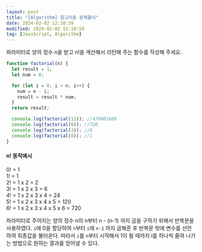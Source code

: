 ```yaml
---
layout: post
title: "[Algorithm] 알고리즘 문제풀이"
date: 2024-02-02 12:10:59
modified: 2024-02-02 12:10:59
tag: [JavaScript, Algorithm]
---
```


파라미터로 양의 정수 n을 받고 n!을 계산해서 리턴해 주는 함수를 작성해 주세요.

```javascript
function factorial(n) {
  let result = 1;
  let num = 0;

  for (let i = 0; i < n; i++) {
    num = n - i;
    result = result * num;
  }
  return result;

  console.log(factorial(12)); //479001600
  console.log(factorial(6)); //720
  console.log(factorial(3)); //6
  console.log(factorial(0)); //1
}
```

#### n! 동작예시

0! = 1 <br>
1! = 1<br>
2! = 1 x 2 = 2<br>
3! = 1 x 2 x 3 = 6<br>
4! = 1 x 2 x 3 x 4 = 24<br>
5! = 1 x 2 x 3 x 4 x 5 = 120<br>
6! = 1 x 2 x 3 x 4 x 5 x 6 = 720

파라미터로 주어지는 양의 정수 n의 n부터 n - (n-1) 까지 곱을 구하기 위해서 반복문을 사용하였다.
`i`에 0을 할당하여 `n`부터 `i`에 `n-1` 까지 곱해준 후 반복문 밖에 변수를 선언하여 최종값을 불러온다. 따라서 `i`를 `n`부터 시작해서 1이 될 때까지 i를 하나씩 줄여 나가는 방법으로 원하는 결과를 얻어낼 수 있다.
